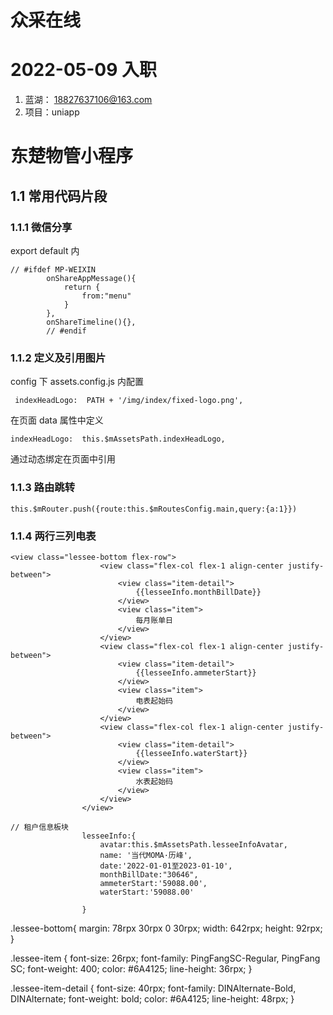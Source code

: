 # 众采在线

# 2022-05-09 入职

1. 蓝湖： 18827637106@163.com
2. 项目：uniapp

# 东楚物管小程序

## 1.1 常用代码片段

### 1.1.1 微信分享

export default 内

```
// #ifdef MP-WEIXIN
		onShareAppMessage(){
			return {
				from:"menu"
			}
		},
		onShareTimeline(){},
		// #endif
```

### 1.1.2 定义及引用图片

config 下 assets.config.js 内配置

```
 indexHeadLogo:  PATH + '/img/index/fixed-logo.png',
```

在页面 data 属性中定义

```
indexHeadLogo:  this.$mAssetsPath.indexHeadLogo,
```

通过动态绑定在页面中引用

### 1.1.3 路由跳转

```
this.$mRouter.push({route:this.$mRoutesConfig.main,query:{a:1}})
```

### 1.1.4 两行三列电表

```
<view class="lessee-bottom flex-row">
					<view class="flex-col flex-1 align-center justify-between">
						<view class="item-detail">
							{{lesseeInfo.monthBillDate}}
						</view>
						<view class="item">
							每月账单日
						</view>
					</view>
					<view class="flex-col flex-1 align-center justify-between">
						<view class="item-detail">
							{{lesseeInfo.ammeterStart}}
						</view>
						<view class="item">
							电表起始码
						</view>
					</view>
					<view class="flex-col flex-1 align-center justify-between">
						<view class="item-detail">
							{{lesseeInfo.waterStart}}
						</view>
						<view class="item">
							水表起始码
						</view>
					</view>
				</view>
```

```
// 租户信息板块
				lesseeInfo:{
					avatar:this.$mAssetsPath.lesseeInfoAvatar,
					name: '当代MOMA·历峰',
					date:'2022-01-01至2023-01-10',
					monthBillDate:"30646",
					ammeterStart:'59088.00',
					waterStart:'59088.00'

				}
```

.lessee-bottom{
margin: 78rpx 30rpx 0 30rpx;
width: 642rpx;
height: 92rpx;
}

.lessee-item {
font-size: 26rpx;
font-family: PingFangSC-Regular, PingFang SC;
font-weight: 400;
color: #6A4125;
line-height: 36rpx;
}

.lessee-item-detail {
font-size: 40rpx;
font-family: DINAlternate-Bold, DINAlternate;
font-weight: bold;
color: #6A4125;
line-height: 48rpx;
}
